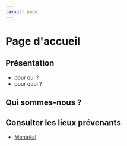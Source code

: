 ```yaml
---
layout: page
---
```


# Page d'accueil

## Présentation

- pour qui ?
- pour quoi ?

## Qui sommes-nous ?

## Consulter les lieux prévenants

- [Montréal](/montreal)